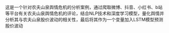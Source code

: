 这是一个针对农夫山泉舆情危机的分析案例，通过爬取微博、抖音、小红书、b站等平台有关农夫山泉舆情危机的评论，结合NLP技术和深度学习模型，量化舆情并分析其与农夫山泉股价波动的相关性，最后将其作为一个变量加入LSTM模型预测股价波动
